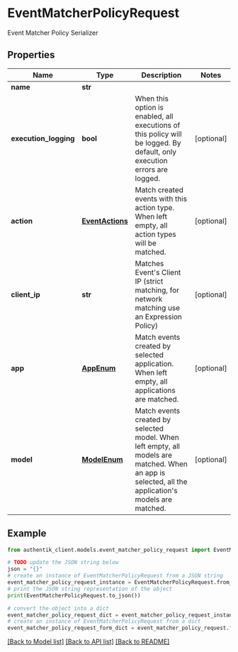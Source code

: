 # EventMatcherPolicyRequest

Event Matcher Policy Serializer

## Properties

Name | Type | Description | Notes
------------ | ------------- | ------------- | -------------
**name** | **str** |  | 
**execution_logging** | **bool** | When this option is enabled, all executions of this policy will be logged. By default, only execution errors are logged. | [optional] 
**action** | [**EventActions**](EventActions.md) | Match created events with this action type. When left empty, all action types will be matched. | [optional] 
**client_ip** | **str** | Matches Event&#39;s Client IP (strict matching, for network matching use an Expression Policy) | [optional] 
**app** | [**AppEnum**](AppEnum.md) | Match events created by selected application. When left empty, all applications are matched. | [optional] 
**model** | [**ModelEnum**](ModelEnum.md) | Match events created by selected model. When left empty, all models are matched. When an app is selected, all the application&#39;s models are matched. | [optional] 

## Example

```python
from authentik_client.models.event_matcher_policy_request import EventMatcherPolicyRequest

# TODO update the JSON string below
json = "{}"
# create an instance of EventMatcherPolicyRequest from a JSON string
event_matcher_policy_request_instance = EventMatcherPolicyRequest.from_json(json)
# print the JSON string representation of the object
print(EventMatcherPolicyRequest.to_json())

# convert the object into a dict
event_matcher_policy_request_dict = event_matcher_policy_request_instance.to_dict()
# create an instance of EventMatcherPolicyRequest from a dict
event_matcher_policy_request_form_dict = event_matcher_policy_request.from_dict(event_matcher_policy_request_dict)
```
[[Back to Model list]](../README.md#documentation-for-models) [[Back to API list]](../README.md#documentation-for-api-endpoints) [[Back to README]](../README.md)


